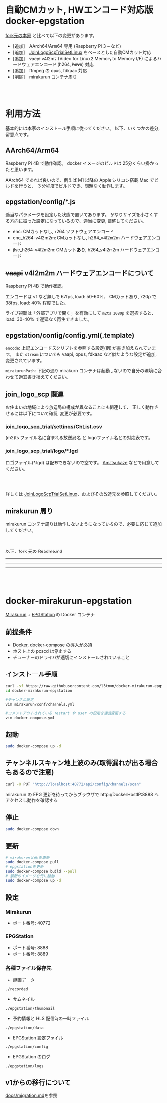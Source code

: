 # 自動CMカット, HWエンコード対応版 docker-epgstation

[fork元の本家](https://github.com/l3tnun/docker-mirakurun-epgstation) と比べて以下の変更があります。
- [追加]　AArch64/Arm64 専用 (Raspberry Pi 3 ~ など)
- [追加]　[JoinLogoScpTrialSetLinux](https://github.com/tobitti0/JoinLogoScpTrialSetLinux) をベースとした自動CMカット対応
- [追加]　~~vaapi~~ v4l2m2 (Video for Linux2 Memory to Memory I/F) によるハードウェアエンコード (h264, ~~hevc~~) 対応
- [追加]　ffmpeg の opus, fdkaac 対応
- [削除]　mirakurun コンテナ周り

<br>
<br>


# 利用方法
基本的には本家のインストール手順に従ってください。
以下、いくつかの差分, 留意点です。


## AArch64/Arm64
Raspberry Pi 4B で動作確認。
docker イメージのビルドは 25分くらい掛かったと思います。

AArch64 であれば良いので、例えば M1 以降の Apple シリコン搭載 Mac でビルドを行うと、
３分程度でビルドでき、問題なく動作します。



## epgstation/config/*.js
適当なパラメータを設定した状態で置いてあります。
かなりサイズを小さくする方向に振った設定になっているので、適当に変更, 調整してください。
- enc: CMカットなし, x264 ソフトウェアエンコード
- enc_h264-v4l2m2m: CMカットなし, h264_v4l2m2m ハードウェアエンコード
- jlse_h264-v4l2m2m: CMカット**あり**, h264_v4l2m2m ハードウェアエンコード


## ~~vaapi~~ v4l2m2m ハードウェアエンコードについて
Raspberry Pi 4B で動作確認。

エンコードは vf など無しで 67fps, load: 50-60%、
CMカットあり, 720p で 38fps, load: 40% 程度でした。

ライブ視聴は「外部アプリで開く」を有効にして `m2ts 1080p` を選択すると、
load: 30-40% で遅延なく再生できました。



## epgstation/config/config.yml(.template)
`encode`: 上記エンコードスクリプトを参照する設定(例) が書き加えられています。
また `stream` についても vaapi, opus, fdkaac など似たような設定が追加, 変更されています。

`mirakurunPath`: 下記の通り mirakurn コンテナは起動しないので自分の環境に合わせて適宜書き換えてください。


## join_logo_scp 関連
お住まいの地域により放送局の構成が異なることにも関連して、
正しく動作させるには以下について確認, 変更が必要です。

### join_logo_scp_trial/settings/ChList.csv
(m2)ts ファイル名に含まれる放送局名 と logoファイル名との対応表です。

### join_logo_scp_trial/logo/*.lgd
ロゴファイル(*.lgd) は配布できないので空です。
[Amatsukaze](https://github.com/nekopanda/Amatsukaze) などで用意してください。

<br>
<br>

詳しくは [JoinLogoScpTrialSetLinux](https://github.com/tobitti0/JoinLogoScpTrialSetLinux)、およびその改造元を参照してください。


## mirakurun 周り
mirakurun コンテナ周りは動作しないようになっているので、必要に応じて追加してください。


<br>
<br>
以下、fork 元の Readme.md

---
---
---
<br>
<br>



# docker-mirakurun-epgstation

[Mirakurun](https://github.com/Chinachu/Mirakurun) + [EPGStation](https://github.com/l3tnun/EPGStation) の Docker コンテナ

## 前提条件

- Docker, docker-compose の導入が必須
- ホスト上の pcscd は停止する
- チューナーのドライバが適切にインストールされていること

## インストール手順

```sh
curl -sf https://raw.githubusercontent.com/l3tnun/docker-mirakurun-epgstation/v2/setup.sh | sh -s
cd docker-mirakurun-epgstation

#チャンネル設定
vim mirakurun/conf/channels.yml

#コメントアウトされている restart や user の設定を適宜変更する
vim docker-compose.yml
```

## 起動

```sh
sudo docker-compose up -d
```

## チャンネルスキャン地上波のみ(取得漏れが出る場合もあるので注意)

```sh
curl -X PUT "http://localhost:40772/api/config/channels/scan"
```

mirakurun の EPG 更新を待ってからブラウザで http://DockerHostIP:8888 へアクセスし動作を確認する

## 停止

```sh
sudo docker-compose down
```

## 更新

```sh
# mirakurunとdbを更新
sudo docker-compose pull
# epgstationを更新
sudo docker-compose build --pull
# 最新のイメージを元に起動
sudo docker-compose up -d
```

## 設定

### Mirakurun

* ポート番号: 40772

### EPGStation

* ポート番号: 8888
* ポート番号: 8889

### 各種ファイル保存先

* 録画データ

```./recorded```

* サムネイル

```./epgstation/thumbnail```

* 予約情報と HLS 配信時の一時ファイル

```./epgstation/data```

* EPGStation 設定ファイル

```./epgstation/config```

* EPGStation のログ

```./epgstation/logs```

## v1からの移行について

[docs/migration.md](docs/migration.md)を参照
